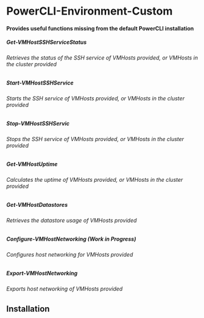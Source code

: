 PowerCLI-Environment-Custom
=============================

#### Provides useful functions missing from the default PowerCLI installation

##### Get-VMHostSSHServiceStatus
###### Retrieves the status of the SSH service of VMHosts provided, or VMHosts in the cluster provided

##### Start-VMHostSSHService
###### Starts the SSH service of VMHosts provided, or VMHosts in the cluster provided

##### Stop-VMHostSSHServic
###### Stops the SSH service of VMHosts provided, or VMHosts in the cluster provided

##### Get-VMHostUptime
###### Calculates the uptime of VMHosts provided, or VMHosts in the cluster provided

##### Get-VMHostDatastores
###### Retrieves the datastore usage of VMHosts provided

##### Configure-VMHostNetworking (Work in Progress)
###### Configures host networking for VMHosts provided

##### Export-VMHostNetworking
###### Exports host networking of VMHosts provided

## Installation
